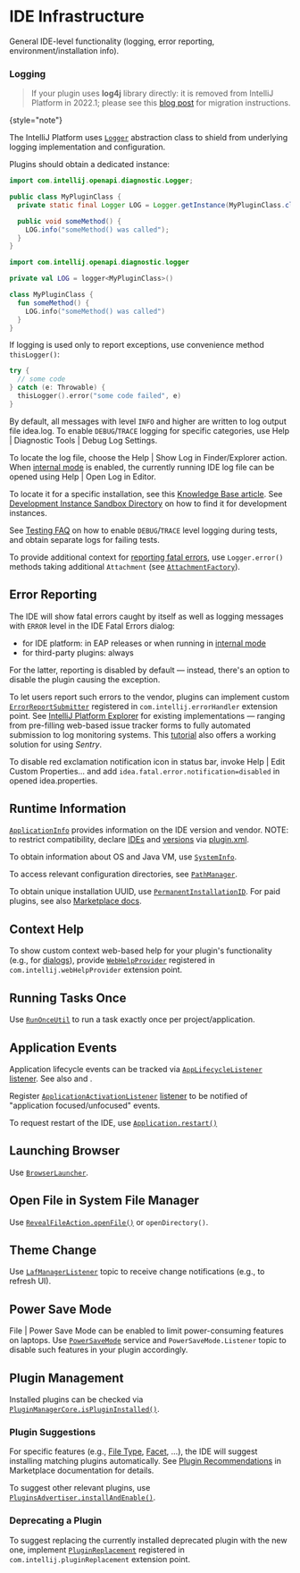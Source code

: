 <!-- Copyright 2000-2024 JetBrains s.r.o. and other contributors. Use of this source code is governed by the Apache 2.0 license that can be found in the LICENSE file. -->

# IDE Infrastructure

<link-summary>General IDE-level functionality (logging, error reporting, environment/installation info).</link-summary>

### Logging

> If your plugin uses **log4j** library directly: it is removed from IntelliJ Platform in 2022.1; please see this [blog post](https://blog.jetbrains.com/platform/2022/02/removing-log4j-from-the-intellij-platform/) for migration instructions.
>
{style="note"}

The IntelliJ Platform uses [`Logger`](%gh-ic%/platform/util/src/com/intellij/openapi/diagnostic/Logger.java) abstraction class to shield from underlying logging implementation and configuration.

Plugins should obtain a dedicated instance:

<tabs>
<tab title="Java">

```java
import com.intellij.openapi.diagnostic.Logger;

public class MyPluginClass {
  private static final Logger LOG = Logger.getInstance(MyPluginClass.class);

  public void someMethod() {
    LOG.info("someMethod() was called");
  }
}
```

</tab>

<tab title="Kotlin">

```kotlin
import com.intellij.openapi.diagnostic.logger

private val LOG = logger<MyPluginClass>()

class MyPluginClass {
  fun someMethod() {
    LOG.info("someMethod() was called")
  }
}
```

If logging is used only to report exceptions, use convenience method `thisLogger()`:

```kotlin
try {
  // some code
} catch (e: Throwable) {
  thisLogger().error("some code failed", e)
}
```

</tab>
</tabs>

By default, all messages with level `INFO` and higher are written to log output file <path>idea.log</path>.
To enable `DEBUG`/`TRACE` logging for specific categories, use <ui-path>Help | Diagnostic Tools | Debug Log Settings</ui-path>.

To locate the log file, choose the <ui-path>Help | Show Log in Finder/Explorer</ui-path> action.
When [internal mode](enabling_internal.md) is enabled, the currently running IDE log file can be opened using <ui-path>Help | Open Log in Editor</ui-path>.

To locate it for a specific installation, see this [Knowledge Base article](https://intellij-support.jetbrains.com/hc/en-us/articles/206544519).
See [Development Instance Sandbox Directory](ide_development_instance.md#the-development-instance-sandbox-directory) on how to find it for development instances.

See [Testing FAQ](testing_faq.md) on how to enable `DEBUG`/`TRACE` level logging during tests, and obtain separate logs for failing tests.

To provide additional context for [reporting fatal errors](#error-reporting), use `Logger.error()` methods taking additional `Attachment` (see [`AttachmentFactory`](%gh-ic%/platform/core-impl/src/com/intellij/diagnostic/AttachmentFactory.java)).

## Error Reporting

The IDE will show fatal errors caught by itself as well as logging messages with `ERROR` level in the <control>IDE Fatal Errors</control> dialog:
- for IDE platform: in EAP releases or when running in [internal mode](enabling_internal.md)
- for third-party plugins: always

For the latter, reporting is disabled by default — instead, there's an option to disable the plugin causing the exception.

To let users report such errors to the vendor, plugins can implement custom [`ErrorReportSubmitter`](%gh-ic%/platform/platform-api/src/com/intellij/openapi/diagnostic/ErrorReportSubmitter.java) registered in `com.intellij.errorHandler` extension point.
See [IntelliJ Platform Explorer](https://jb.gg/ipe?extensions=com.intellij.errorHandler) for existing implementations — ranging from pre-filling web-based issue tracker forms to fully automated submission to log monitoring systems.
This [tutorial](https://www.plugin-dev.com/intellij/general/error-reporting/) also offers a working solution for using _Sentry_.

To disable red exclamation notification icon in status bar, invoke <ui-path>Help | Edit Custom Properties...</ui-path> and add `idea.fatal.error.notification=disabled` in opened <path>idea.properties</path>.

## Runtime Information

[`ApplicationInfo`](%gh-ic%/platform/core-api/src/com/intellij/openapi/application/ApplicationInfo.java) provides information on the IDE version and vendor.
NOTE: to restrict compatibility, declare [IDEs](plugin_compatibility.md) and [versions](build_number_ranges.md) via <path>[plugin.xml](plugin_configuration_file.md)</path>.

To obtain information about OS and Java VM, use [`SystemInfo`](%gh-ic%/platform/util/src/com/intellij/openapi/util/SystemInfo.java).

To access relevant configuration directories, see [`PathManager`](%gh-ic%/platform/util/src/com/intellij/openapi/application/PathManager.java).

To obtain unique installation UUID, use [`PermanentInstallationID`](%gh-ic%/platform/platform-impl/src/com/intellij/openapi/application/PermanentInstallationID.java).
For paid plugins, see also [Marketplace docs](https://plugins.jetbrains.com/docs/marketplace/identify-user-of-paid-plugin.html).

## Context Help

To show custom context web-based help for your plugin's functionality (e.g., for [dialogs](dialog_wrapper.md)), provide [`WebHelpProvider`](%gh-ic%/platform/platform-api/src/com/intellij/openapi/help/WebHelpProvider.java) registered in `com.intellij.webHelpProvider` extension point.

## Running Tasks Once

Use [`RunOnceUtil`](%gh-ic%/platform/ide-core/src/com/intellij/ide/util/RunOnceUtil.kt) to run a task exactly once per project/application.

## Application Events

Application lifecycle events can be tracked via [`AppLifecycleListener`](%gh-ic%/platform/platform-impl/src/com/intellij/ide/AppLifecycleListener.java) [listener](plugin_listeners.md).
See also [](plugin_components.md#application-startup) and [](plugin_components.md#project-and-application-close).

Register [`ApplicationActivationListener`](%gh-ic%/platform/ide-core/src/com/intellij/openapi/application/ApplicationActivationListener.java) [listener](plugin_listeners.md) to be notified of "application focused/unfocused" events.

To request restart of the IDE, use [`Application.restart()`](%gh-ic%/platform/core-api/src/com/intellij/openapi/application/Application.java)

## Launching Browser

Use [`BrowserLauncher`](%gh-ic%/platform/platform-api/src/com/intellij/ide/browsers/BrowserLauncher.kt).

## Open File in System File Manager

Use [`RevealFileAction.openFile()`](%gh-ic%/platform/platform-impl/src/com/intellij/ide/actions/RevealFileAction.java) or `openDirectory()`.

## Theme Change

Use [`LafManagerListener`](%gh-ic%/platform/platform-api/src/com/intellij/ide/ui/LafManagerListener.java) topic to receive change notifications (e.g., to refresh UI).

## Power Save Mode

<ui-path>File | Power Save Mode</ui-path> can be enabled to limit power-consuming features on laptops.
Use [`PowerSaveMode`](%gh-ic%/platform/core-api/src/com/intellij/ide/PowerSaveMode.java) service and `PowerSaveMode.Listener` topic to disable such features in your plugin accordingly.

## Plugin Management

Installed plugins can be checked via [`PluginManagerCore.isPluginInstalled()`](%gh-ic%/platform/core-impl/src/com/intellij/ide/plugins/PluginManagerCore.kt).

### Plugin Suggestions

For specific features (e.g., [File Type](registering_file_type.md), [Facet](facet.md), ...), the IDE will suggest installing matching plugins automatically.
See [Plugin Recommendations](https://plugins.jetbrains.com/docs/marketplace/intellij-plugin-recommendations.html) in Marketplace documentation for details.

To suggest other relevant plugins, use [`PluginsAdvertiser.installAndEnable()`](%gh-ic%/platform/platform-impl/src/com/intellij/openapi/updateSettings/impl/pluginsAdvertisement/PluginsAdvertiser.kt).

### Deprecating a Plugin

To suggest replacing the currently installed deprecated plugin with the new one, implement [`PluginReplacement`](%gh-ic%/platform/platform-api/src/com/intellij/ide/plugins/PluginReplacement.java) registered in `com.intellij.pluginReplacement` extension point.
